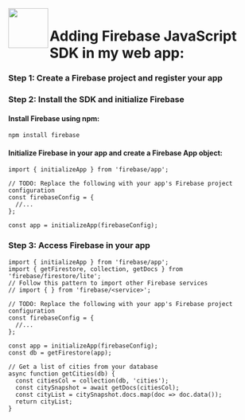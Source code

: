 
<img align="left" src="https://user-images.githubusercontent.com/72359805/231846346-e31e5690-df78-49f8-9bd6-6da5c58e0084.png" width="80">

<h1>Adding Firebase JavaScript SDK in my web app:</h1> 


### Step 1: Create a Firebase project and register your app
### Step 2: Install the SDK and initialize Firebase

#### Install Firebase using npm:

```
npm install firebase
```
#### Initialize Firebase in your app and create a Firebase App object:

```
import { initializeApp } from 'firebase/app';

// TODO: Replace the following with your app's Firebase project configuration
const firebaseConfig = {
  //...
};

const app = initializeApp(firebaseConfig);
```

### Step 3: Access Firebase in your app
```
import { initializeApp } from 'firebase/app';
import { getFirestore, collection, getDocs } from 'firebase/firestore/lite';
// Follow this pattern to import other Firebase services
// import { } from 'firebase/<service>';

// TODO: Replace the following with your app's Firebase project configuration
const firebaseConfig = {
  //...
};

const app = initializeApp(firebaseConfig);
const db = getFirestore(app);

// Get a list of cities from your database
async function getCities(db) {
  const citiesCol = collection(db, 'cities');
  const citySnapshot = await getDocs(citiesCol);
  const cityList = citySnapshot.docs.map(doc => doc.data());
  return cityList;
}
```
